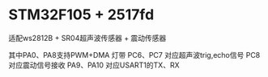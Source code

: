 # STM32F105 + 2517fd
适配ws2812B + SR04超声波传感器 + 震动传感器

其中PA0、PA8支持PWM+DMA 灯带
PC6、PC7 对应超声波trig,echo信号
PC8 对应震动信号接收
PA9、PA10 对应USART1的TX、RX
